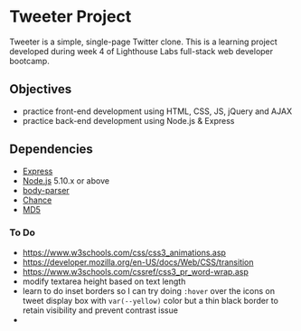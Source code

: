 # Tweeter Project

Tweeter is a simple, single-page Twitter clone. This is a learning project developed during week 4 of Lighthouse Labs full-stack web developer bootcamp.

## Objectives

- practice front-end development using HTML, CSS, JS, jQuery and AJAX
- practice back-end development using Node.js & Express

## Dependencies

- [Express](https://www.npmjs.com/package/express/)
- [Node.js](https://nodejs.org/en/) 5.10.x or above
- [body-parser](https://www.npmjs.com/package/body-parser/)
- [Chance](https://www.npmjs.com/package/chance)
- [MD5](https://www.npmjs.com/package/md5)

### To Do

- https://www.w3schools.com/css/css3_animations.asp
- https://developer.mozilla.org/en-US/docs/Web/CSS/transition
- https://www.w3schools.com/cssref/css3_pr_word-wrap.asp
- modify textarea height based on text length
- learn to do inset borders so I can try doing `:hover` over the icons on tweet display box with `var(--yellow)` color but a thin black border to retain visibility and prevent contrast issue
- 